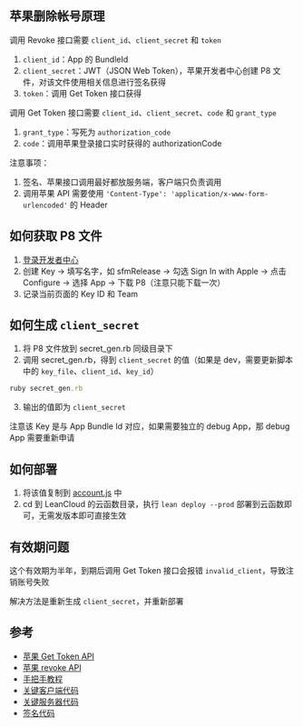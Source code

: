 ## 苹果删除帐号原理
调用 Revoke 接口需要 `client_id`、`client_secret` 和 `token`

1. `client_id`：App 的 BundleId
2. `client_secret`：JWT（JSON Web Token），苹果开发者中心创建 P8 文件，对该文件使用相关信息进行签名获得
3. `token`：调用 Get Token 接口获得

调用 Get Token 接口需要 `client_id`、`client_secret`、`code` 和 `grant_type`

1. `grant_type`：写死为 `authorization_code`
2. `code`：调用苹果登录接口实时获得的 authorizationCode


注意事项：

1. 签名、苹果接口调用最好都放服务端，客户端只负责调用
2. 调用苹果 API 需要使用 `'Content-Type': 'application/x-www-form-urlencoded'` 的 Header

## 如何获取 P8 文件
1. [登录开发者中心](https://developer.apple.com/account/resources/authkeys/list)
2. 创建 Key -> 填写名字，如 sfmRelease -> 勾选 Sign In with Apple -> 点击 Configure -> 选择 App -> 下载 P8（注意只能下载一次）
3. 记录当前页面的 Key ID 和 Team

## 如何生成 `client_secret`
1. 将 P8 文件放到 secret_gen.rb 同级目录下
2. 调用 secret_gen.rb，得到 `client_secret` 的值（如果是 dev，需要更新脚本中的 `key_file`、`client_id`、`key_id`）

```rb
ruby secret_gen.rb
```

3. 输出的值即为 `client_secret`

注意该 Key 是与 App Bundle Id 对应，如果需要独立的 debug App，那 debug App 需要重新申请

## 如何部署
1. 将该值复制到 [account.js](https://github.com/Norcy/iRead/blob/master/other/iRead_Cloud/functions/account.js) 中
2. cd 到 LeanCloud 的云函数目录，执行 `lean deploy --prod` 部署到云函数即可，无需发版本即可直接生效

## 有效期问题
这个有效期为半年，到期后调用 Get Token 接口会报错 `invalid_client`，导致注销账号失败

解决方法是重新生成 `client_secret`，并重新部署


## 参考
+ [苹果 Get Token API](https://developer.apple.com/documentation/sign_in_with_apple/generate_and_validate_tokens)
+ [苹果 revoke API](https://developer.apple.com/documentation/sign_in_with_apple/revoke_tokens)
+ [手把手教程](https://juejin.cn/post/7111697559092985887)
+ [关键客户端代码](https://github.com/Norcy/iRead/blob/master/util/LoginManager.js)
+ [关键服务器代码](https://github.com/Norcy/iRead/blob/master/other/iRead_Cloud/functions/account.js)
+ [签名代码](https://github.com/Norcy/iRead/blob/master/other/revoke/secret_gen.rb)